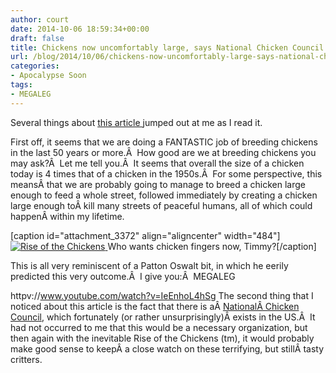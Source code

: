 ```yaml
---
author: court
date: 2014-10-06 18:59:34+00:00
draft: false
title: Chickens now uncomfortably large, says National Chicken Council
url: /blog/2014/10/06/chickens-now-uncomfortably-large-says-national-chicken-council/
categories:
- Apocalypse Soon
tags:
- MEGALEG
---
```


Several things about [this article ](http://www.ctvnews.ca/business/chickens-four-times-bigger-than-they-used-to-be-study-1.2041561?hootPostID=ba983f0a545dfb1e32eb627021fae7be)jumped out at me as I read it.

First off, it seems that we are doing a FANTASTIC job of breeding chickens in the last 50 years or more.Â  How good are we at breeding chickens you may ask?Â  Let me tell you.Â  It seems that overall the size of a chicken today is 4 times that of a chicken in the 1950s.Â  For some perspective, this meansÂ that we are probably going to manage to breed a chicken large enough to feed a whole street, followed immediately by creating a chicken large enough toÂ kill many streets of peaceful humans, all of which could happenÂ within my lifetime.

[caption id="attachment_3372" align="aligncenter" width="484"][![Rise of the Chickens](http://www.vallentyne.com/blog/wp-content/uploads/2014/10/rise-of-the-chicken.jpg)
](http://www.vallentyne.com/blog/2014/10/06/chickens-now-uncomfortably-large-says-national-chicken-council/rise-of-the-chicken/) Who wants chicken fingers now, Timmy?[/caption]

This is all very reminiscent of a Patton Oswalt bit, in which he eerily predicted this very outcome.Â  I give you:Â  MEGALEG

httpv://www.youtube.com/watch?v=IeEnhoL4hSg
The second thing that I noticed about this article is the fact that there is aÂ [NationalÂ Chicken Council](http://www.nationalchickencouncil.org/), which fortunately (or rather unsurprisingly)Â exists in the US.Â  It had not occurred to me that this would be a necessary organization, but then again with the inevitable Rise of the Chickens (tm), it would probably make good sense to keepÂ a close watch on these terrifying, but stillÂ tasty critters.
